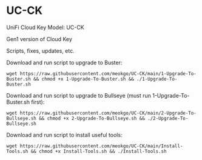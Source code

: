 # UC-CK
UniFi Cloud Key Model: UC-CK

Gen1 version of Cloud Key

Scripts, fixes, updates, etc.

Download and run script to upgrade to Buster:
```shell
wget https://raw.githubusercontent.com/meokgo/UC-CK/main/1-Upgrade-To-Buster.sh && chmod +x 1-Upgrade-To-Buster.sh && ./1-Upgrade-To-Buster.sh
```
Download and run script to upgrade to Bullseye (must run 1-Upgrade-To-Buster.sh first):
```shell
wget https://raw.githubusercontent.com/meokgo/UC-CK/main/2-Upgrade-To-Bullseye.sh && chmod +x 2-Upgrade-To-Bullseye.sh && ./2-Upgrade-To-Bullseye.sh
```
Download and run script to install useful tools:
```shell
wget https://raw.githubusercontent.com/meokgo/UC-CK/main/Install-Tools.sh && chmod +x Install-Tools.sh && ./Install-Tools.sh
```
